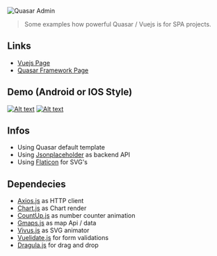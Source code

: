    
![Quasar Admin](https://github.com/odranoelBR/vue-quasar-admin-example/blob/master/docs/docs-logo.png)

> Some examples how powerful Quasar / Vuejs is for SPA projects.

## Links
* [Vuejs Page](https://vuejs.org/)
* [Quasar Framework Page](http://quasar-framework.org/)

## Demo (Android or IOS Style) 
[![Alt text](https://github.com/odranoelBR/vue-quasar-admin-example/blob/master/docs/icon-android.png)](https://quasar-admin.firebaseapp.com/android/#/)
[![Alt text](https://github.com/odranoelBR/vue-quasar-admin-example/blob/master/docs/icon-ios.png)](https://quasar-admin.firebaseapp.com/ios/#/)

## Infos
* Using Quasar default template
* Using [Jsonplaceholder](https://jsonplaceholder.typicode.com/) as backend API
* Using [Flaticon](http://www.flaticon.com) for SVG's


## Dependecies 
* [Axios.js](https://github.com/mzabriskie/axios) as HTTP client
* [Chart.js](http://www.chartjs.org) as Chart render
* [CountUp.js](https://inorganik.github.io/countUp.js/) as number counter animation
* [Gmaps.js](https://hpneo.github.io/gmaps/) as map Api / data
* [Vivus.js](https://maxwellito.github.io/vivus/) as SVG animator
* [Vuelidate.js](https://monterail.github.io/vuelidate/) for form validations
* [Dragula.js](https://github.com/bevacqua/dragula) for drag and drop

